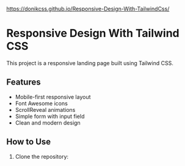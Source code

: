 https://donikcss.github.io/Responsive-Design-With-TailwindCss/

# Responsive Design With Tailwind CSS

This project is a responsive landing page built using Tailwind CSS.

## Features

- Mobile-first responsive layout
- Font Awesome icons
- ScrollReveal animations
- Simple form with input field
- Clean and modern design

## How to Use

1. Clone the repository:
